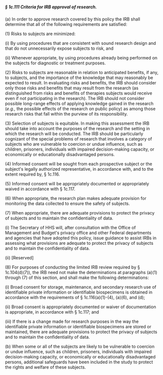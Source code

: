 ##### § 1c.111 Criteria for IRB approval of research. #####

(a) In order to approve research covered by this policy the IRB shall determine that all of the following requirements are satisfied:

(1) Risks to subjects are minimized:

(i) By using procedures that are consistent with sound research design and that do not unnecessarily expose subjects to risk, and

(ii) Whenever appropriate, by using procedures already being performed on the subjects for diagnostic or treatment purposes.

(2) Risks to subjects are reasonable in relation to anticipated benefits, if any, to subjects, and the importance of the knowledge that may reasonably be expected to result. In evaluating risks and benefits, the IRB should consider only those risks and benefits that may result from the research (as distinguished from risks and benefits of therapies subjects would receive even if not participating in the research). The IRB should not consider possible long-range effects of applying knowledge gained in the research (*e.g.,* the possible effects of the research on public policy) as among those research risks that fall within the purview of its responsibility.

(3) Selection of subjects is equitable. In making this assessment the IRB should take into account the purposes of the research and the setting in which the research will be conducted. The IRB should be particularly cognizant of the special problems of research that involves a category of subjects who are vulnerable to coercion or undue influence, such as children, prisoners, individuals with impaired decision-making capacity, or economically or educationally disadvantaged persons.

(4) Informed consent will be sought from each prospective subject or the subject's legally authorized representative, in accordance with, and to the extent required by, § 1c.116.

(5) Informed consent will be appropriately documented or appropriately waived in accordance with § 1c.117.

(6) When appropriate, the research plan makes adequate provision for monitoring the data collected to ensure the safety of subjects.

(7) When appropriate, there are adequate provisions to protect the privacy of subjects and to maintain the confidentiality of data.

(i) The Secretary of HHS will, after consultation with the Office of Management and Budget's privacy office and other Federal departments and agencies that have adopted this policy, issue guidance to assist IRBs in assessing what provisions are adequate to protect the privacy of subjects and to maintain the confidentiality of data.

(ii) [Reserved]

(8) For purposes of conducting the limited IRB review required by § 1c.104(d)(7)), the IRB need not make the determinations at paragraphs (a)(1) through (7) of this section, and shall make the following determinations:

(i) Broad consent for storage, maintenance, and secondary research use of identifiable private information or identifiable biospecimens is obtained in accordance with the requirements of § 1c.116(a)(1)-(4), (a)(6), and (d);

(ii) Broad consent is appropriately documented or waiver of documentation is appropriate, in accordance with § 1c.117; and

(iii) If there is a change made for research purposes in the way the identifiable private information or identifiable biospecimens are stored or maintained, there are adequate provisions to protect the privacy of subjects and to maintain the confidentiality of data.

(b) When some or all of the subjects are likely to be vulnerable to coercion or undue influence, such as children, prisoners, individuals with impaired decision-making capacity, or economically or educationally disadvantaged persons, additional safeguards have been included in the study to protect the rights and welfare of these subjects.